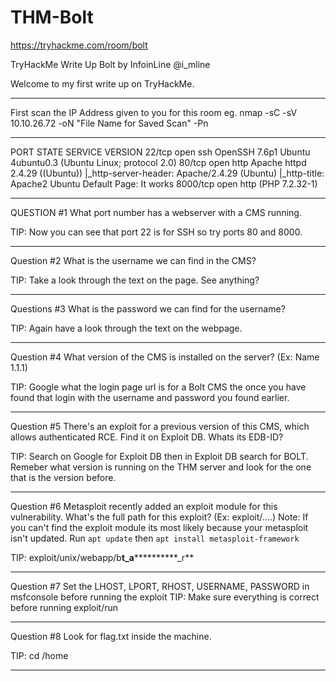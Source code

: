 # THM-Bolt
https://tryhackme.com/room/bolt

TryHackMe Write Up Bolt by InfoinLine @i_mline


Welcome to my first write up on TryHackMe.

******************************************************************************************************************************************************************


First scan the IP Address given to you for this room eg. nmap -sC -sV 10.10.26.72 -oN "File Name for Saved Scan" -Pn

******************************************************************************************************************************************************************

PORT     STATE SERVICE VERSION
22/tcp   open  ssh     OpenSSH 7.6p1 Ubuntu 4ubuntu0.3 (Ubuntu Linux; protocol 2.0)
80/tcp   open  http    Apache httpd 2.4.29 ((Ubuntu))
|_http-server-header: Apache/2.4.29 (Ubuntu)
|_http-title: Apache2 Ubuntu Default Page: It works
8000/tcp open  http    (PHP 7.2.32-1)

******************************************************************************************************************************************************************


QUESTION #1 What port number has a webserver with a CMS running.

TIP: Now you can see that port 22 is for SSH so try ports 80 and 8000.

******************************************************************************************************************************************************************

Question #2 What is the username we can find in the CMS?

TIP: Take a look through the text on the page. See anything?

******************************************************************************************************************************************************************

Questions #3 What is the password we can find for the username?

TIP: Again have a look through the text on the webpage.

******************************************************************************************************************************************************************

Question #4 What version of the CMS is installed on the server? (Ex: Name 1.1.1)

TIP: Google what the login page url is for a Bolt CMS the once you have found that login with the username and password you found earlier.

******************************************************************************************************************************************************************

Question #5 There's an exploit for a previous version of this CMS, which allows authenticated RCE. Find it on Exploit DB. Whats its EDB-ID?

TIP: Search on Google for Exploit DB then in Exploit DB search for BOLT. Remeber what version is running on the THM server and look for the one that is the version before.

******************************************************************************************************************************************************************

Question #6 Metasploit recently added an exploit module for this vulnerability. What's the full path for this exploit? (Ex: exploit/....)
Note: If you can't find the exploit module its most likely because your metasploit isn't updated. Run `apt update` then `apt install metasploit-framework` 

TIP: exploit/unix/webapp/b**t_a************_r**

******************************************************************************************************************************************************************

Question #7  Set the LHOST, LPORT, RHOST, USERNAME, PASSWORD in msfconsole before running the exploit
TIP: Make sure everything is correct before running exploit/run

******************************************************************************************************************************************************************

Question #8 Look for flag.txt inside the machine.

TIP: cd /home

******************************************************************************************************************************************************************
